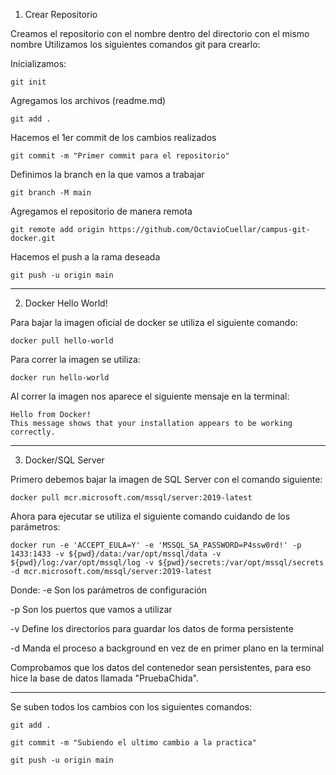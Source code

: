 1. Crear Repositorio

Creamos el repositorio con el nombre <campus-git-docker> dentro del directorio con el mismo nombre
Utilizamos los siguientes comandos git para crearlo:

Inicializamos:

    git init

Agregamos los archivos (readme.md)
    
    git add .

Hacemos el 1er commit de los cambios realizados
    
    git commit -m "Primer commit para el repositorio"

Definimos la branch en la que vamos a trabajar

    git branch -M main

Agregamos el repositorio de manera remota

    git remote add origin https://github.com/OctavioCuellar/campus-git-docker.git

Hacemos el push a la rama deseada

    git push -u origin main

----------------------------
2. Docker Hello World!

Para bajar la imagen oficial de docker se utiliza el siguiente comando:
    
    docker pull hello-world

Para correr la imagen se utiliza:

    docker run hello-world

Al correr la imagen nos aparece el siguiente mensaje en la terminal:

    Hello from Docker!
    This message shows that your installation appears to be working correctly.

----------------------------
3. Docker/SQL Server

Primero debemos bajar la imagen de SQL Server con el comando siguiente:

    docker pull mcr.microsoft.com/mssql/server:2019-latest

Ahora para ejecutar se utiliza el siguiente comando cuidando de los parámetros:
    
    docker run -e 'ACCEPT_EULA=Y' -e 'MSSQL_SA_PASSWORD=P4ssw0rd!' -p 1433:1433 -v ${pwd}/data:/var/opt/mssql/data -v ${pwd}/log:/var/opt/mssql/log -v ${pwd}/secrets:/var/opt/mssql/secrets -d mcr.microsoft.com/mssql/server:2019-latest

Donde:
-e Son los parámetros de configuración

-p Son los puertos que vamos a utilizar

-v Define los directorios para guardar los datos de forma persistente

-d Manda el proceso a background en vez de en primer plano en la terminal

Comprobamos que los datos del contenedor sean persistentes, para eso hice la base de datos llamada "PruebaChida".

----------------------------
Se suben todos los cambios con los siguientes comandos:

    git add .

    git commit -m "Subiendo el ultimo cambio a la practica"

    git push -u origin main

